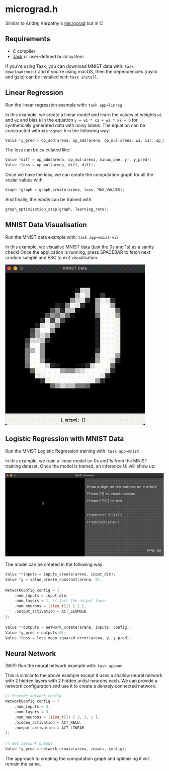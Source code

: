 # micrograd.h

Similar to Andrej Karpathy's [micrograd](https://github.com/karpathy/micrograd) but in C

## Requirements

- C compiler
- [Task](https://taskfile.dev) or user-defined build system

If you're using Task, you can download MNIST data with: `task download:mnist` and if you're using macOS, then the dependencies (raylib and gzip) can be installed with `task install`. 

## Linear Regression

Run the linear regression example with: `task app=linreg`

In this example, we create a linear model and learn the values of weights `w1` and `w2` and bias `b` in the equation `y = w1 * x1 + w2 * x2 + b` for synthetically generated data with noisy labels. The equation can be constructed with `micrograd.h` in the following way:

```C
Value *y_pred = op_add(arena, op_add(arena, op_mul(arena, w1, x1), op_mul(arena, w2, x2)), b);
```

The loss can be calculated like:

```C
Value *diff = op_add(arena, op_mul(arena, minus_one, y), y_pred);
Value *loss = op_mul(arena, diff, diff);
```

Once we have the loss, we can create the computation graph for all the scalar values with:

```C
Graph *graph = graph_create(arena, loss, MAX_VALUES);
```

And finally, the _model_ can be trained with:

```C
graph_optimisation_step(graph, learning_rate);
```

## MNIST Data Visualisation

Run the MNIST data example with: `task app=mnist-viz`

In this example, we visualise MNIST data (just the 0s and 1s) as a sanity check! Once the application is running, press SPACEBAR to fetch next random sample and ESC to exit visualisation.

![MNIST-VIZ](./assets/mnist_data.gif)

## Logistic Regression with MNIST Data

Run the MNIST Logistic Regression training with: `task app=mnist`

In this example, we train a linear model on 0s and 1s from the MNIST training dataset. Once the model is trained, an inference UI will show up:

![MNIST Logistic Regression](./assets/logistic_regression_mnist.gif)

The model can be created in the following way:

```C
Value **inputs = inputs_create(arena, input_dim);
Value *y = value_create_constant(arena, 0);

NetworkConfig config = {
    .num_inputs = input_dim,
    .num_layers = 1, // Just the output layer
    .num_neurons = (size_t[]) { 1 },
    .output_activation = ACT_SIGMOID
};

Value **outputs = network_create(arena, inputs, config);
Value *y_pred = outputs[0];
Value *loss = loss_mean_squared_error(arena, y, y_pred);
```

## Neural Network

(WIP) Run the neural network example with: `task app=nn`

This is similar to the above example except it uses a shallow neural network with 2 hidden layers with 2 hidden units/ neurons each. We can provide a network configuration and use it to create a densely connected network:

```C
// Provide network config
NetworkConfig config = {
    .num_inputs = 3,
    .num_layers = 3,
    .num_neurons = (size_t[]) { 3, 3, 1 },
    .hidden_activation = ACT_RELU,
    .output_activation = ACT_LINEAR
};

// Get network output
Value *y_pred = network_create(arena, inputs, config);
```

The approach to creating the computation graph and optimising it will remain the same.
